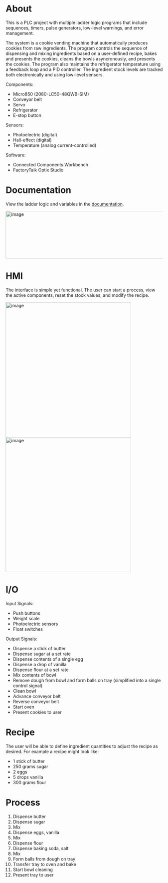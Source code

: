 # About
This is a PLC project with multiple ladder logic programs that include sequences, timers, pulse generators, low-level warnings, and error management.

The system is a cookie vending machine that automatically produces cookies from raw ingredients. The program controls the sequence of dispensing and mixing ingredients based on a user-defined recipe, bakes and presents the cookies, cleans the bowls asyncronously, and presents the cookies. The program also maintains the refrigerator temperature using a feedback loop and a PID controller. The ingredient stock levels are tracked both electronically and using low-level sensors.

Components:
 - Micro850 (2080-LC50-48QWB-SIM)
 - Conveyor belt
 - Servo
 - Refrigerator
 - E-stop button

Sensors:
 - Photoelectric (digital)
 - Hall-effect (digital)
 - Temperature (analog current-controlled)

Software:
 - Connected Components Workbench
 - FactoryTalk Optix Studio

# Documentation
View the ladder logic and variables in the [documentation](https://github.com/ethanmcmike/cookie_vending_machine/blob/main/docs/).

<img width="1265" height="152" alt="image" src="https://github.com/user-attachments/assets/dbfe6030-1a1c-462a-a6f9-6d827801caee" />

# HMI
The interface is simple yet functional. The user can start a process, view the active components, reset the stock values, and modify the recipe.

<img width="402" height="432" alt="image" src="https://github.com/user-attachments/assets/09a8c74e-1af5-4fb8-abbd-fa6ac3ecf66a" />

<img width="402" height="432" alt="image" src="https://github.com/user-attachments/assets/db807d22-a612-4f0c-b0c8-f02c56b80053" />

# I/O
Input Signals:
 - Push buttons
 - Weight scale
 - Photoelectric sensors
 - Float switches

Output Signals:
 - Dispense a stick of butter
 - Dispense sugar at a set rate
 - Dispense contents of a single egg
 - Dispense a drop of vanilla
 - Dispense flour at a set rate
 - Mix contents of bowl
 - Remove dough from bowl and form balls on tray (simplified into a single control signal)
 - Clean bowl
 - Advance conveyor belt
 - Reverse conveyor belt
 - Start oven
 - Present cookies to user

# Recipe
The user will be able to define ingredient quantities to adjust the recipe as desired. For example a recipe might look like:
 - 1 stick of butter
 - 250 grams sugar
 - 2 eggs
 - 5 drops vanilla
 - 300 grams flour

# Process
1. Dispense butter
2. Dispense sugar
3. Mix
4. Dispense eggs, vanilla
5. Mix
6. Dispense flour
7. Dispense baking soda, salt
8. Mix
9. Form balls from dough on tray
10. Transfer tray to oven and bake
11. Start bowl cleaning
12. Present tray to user
